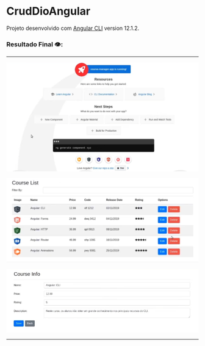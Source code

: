# CrudDioAngular

Projeto desenvolvido com [Angular CLI](https://github.com/angular/angular-cli) version 12.1.2.

### Resultado Final 👁️: 
***
 ![Foto Resultado 1](https://github.com/Davi-Perdigao/Santander_FullStack_Developer/blob/main/Angular/course-manager-master/src/assets/images/img1.png)
 
 ![Foto Resultado 2](https://github.com/Davi-Perdigao/Santander_FullStack_Developer/blob/main/Angular/course-manager-master/src/assets/images/img2.png)
 
  ![Foto Resultado 3](https://github.com/Davi-Perdigao/Santander_FullStack_Developer/blob/main/Angular/course-manager-master/src/assets/images/img3.png)
***

